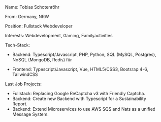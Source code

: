 Name: Tobias Schotenröhr

From: Germany, NRW

Position: Fullstack Webdeveloper

Interests: Webdevelopment, Gaming, Familyactivities

Tech-Stack:

- Backend:
Typescript/Javascript, PHP, Python, SQL (MySQL, Postgres), NoSQL (MongoDB, Redis) für

- Frontend:
Typescript/Javascript, Vue, HTML5/CSS3, Bootsrap 4-6, TailwindCSS

Last Job Projects:
- Fullstack: Replacing Google ReCaptcha v3 with Friendly Captcha.
- Backend: Create new Backend with Typescript for a Sustainability Report.
- Backend: Extend Microservices to use AWS SQS and Nats as a unified Message System.
